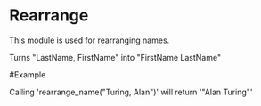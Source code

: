 Rearrange
=========

This module is used for rearranging names.

Turns "LastName, FirstName" into "FirstName LastName"

#Example

Calling 'rearrange_name("Turing, Alan")' will return '"Alan Turing"'
